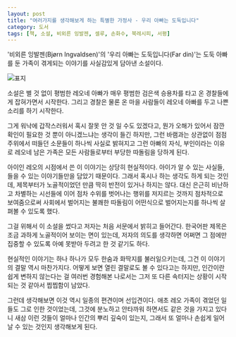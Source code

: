 ```yaml
---
layout: post
title: "여러가지를 생각해보게 하는 특별한 가정사 - 우리 아빠는 도둑입니다"
category: 도서
tags: [책, 소설, 비외른 잉발젠, 셀루, 손화수, 북레시피, 서평]
---
```


'비외른 잉발젠(Bjørn Ingvaldsen)'의
'우리 아빠는 도둑입니다(Far din)'는
도둑 아빠를 둔 가족이 겪게되는 이야기를 사실감있게 담아낸 소설이다.

![표지](https://lh3.googleusercontent.com/o_WrFF6Dx7YS8IpS2PeZwiXaUsH42F7lnqdWYKKSN7U_q3RnWQLPbk_85sp5jVvtYEsKC7p7Wr29-w=s480)

소설은 별 것 없이 평범한 레오네 아빠가
매우 평범한 검은색 승용차를 타고 온 경찰들에게 잡혀가면서 시작한다.
그리고 경찰은 물론 온 마을 사람들이 레오네 아빠를 두고 나쁜 소리를 하기 시작한다.

그게 워낙에 갑작스러워서 혹시 잘못 안 것 일 수도 있겠다고,
뭔가 오해가 있어서 잠깐 확인이 필요한 것 뿐이 아니겠느냐는 생각이 들긴 하지만,
그런 바램과는 상관없이 점점 주위에서 떠들던 소문들이 하나씩 사실로 밝혀지고
그런 아빠의 자식, 부인이라는 이유로
레오네 남은 가족은 모든 사람들로부터 부당한 따돌림을 당하게 된다.

아이인 레오의 시점에서 쓴 이 이야기는 상당히 현실적이다.
아이가 알 수 있는 사실들, 들을 수 있는 이야기들만을 담았기 때문이다.
그래서 혹시나 하는 생각도 하게 되는 것인데,
제목부터가 노골적이었던 만큼 딱히 반전이 있거나 하지는 않다.
대신 은근히 비난하고 차별하는 시선들에 이어
점차 수위를 벗어나는 행위를 저지르는 것까지 점차적으로 보여줌으로써
사회에서 벌어지는 불쾌한 따돌림이 어떤식으로 벌어지는지를 하나씩 살펴볼 수 있도록 했다.

그걸 위해서 이 소설을 썼다고 저자는 처음 서문에서 밝히고 들어간다.
한국어판 제목은 조금 과하게 노골적이어 보이는 면이 있는데,
저자의 의도를 생각하면
어쩌면 그 점에만 집중할 수 있도록 아예 못받아 두려고 한 것 같기도 하다.

현실적인 이야기는 하나 하나가 모두 한숨과 화딱지를 불러일으키는데,
그건 이 이야기의 결말 역시 마찬가지다.
어떻게 보면 열린 결말로도 볼 수 있다고는 하지만,
인간이란 쉽게 변하지 않는다는 걸 여러번 경험해본 나로서는
그저 또 다른 속터지는 상황이 시작되는 것 같아서 찝찝함이 남았다.

그런데 생각해보면 이것 역시 일종의 편견이며 선입견이다.
애초 레오 가족이 겪었던 일들도 그로 인한 것이었는데,
그것에 분노하고 안타까워 하면서도 같은 것을 가지고 있다니
새삼 이런 것들이 얼마나 인간의 뿌리 깊숙이 있는지,
그래서 또 얼마나 손쉽게 일어날 수 있는 것인지 생각해보게 된다.
